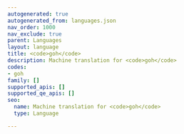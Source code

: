 ```yaml
---
autogenerated: true
autogenerated_from: languages.json
nav_order: 1000
nav_exclude: true
parent: Languages
layout: language
title: <code>goh</code>
description: Machine translation for <code>goh</code>
codes:
- goh
family: []
supported_apis: []
supported_qe_apis: []
seo:
  name: Machine translation for <code>goh</code>
  type: Language

---
```


